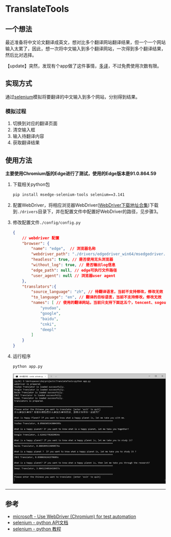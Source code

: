 # TranslateTools

## 一个想法

最近准备将中文论文翻译成英文，想对比多个翻译网站翻译结果，但一个一个网站输入太累了，因此，想一次将中文输入到多个翻译网站，一次得到多个翻译结果，然后比对选择。

【update】突然，发现有个app做了这件事情，[多译](https://duoyiapp.com/)，不过免费使用次数有限。

## 实现方式

通过[selenium](https://github.com/SeleniumHQ/Selenium)模拟将要翻译的中文输入到多个网站，分别得到结果。

### 模拟过程

1. 切换到对应的翻译页面
2. 清空输入框
3. 输入待翻译内容
4. 获取翻译结果

## 使用方法

**主要使用Chromium版的Edge进行了测试，使用的Edge版本是91.0.864.59**

1. 下载相关python包
    ```bash
    pip install msedge-selenium-tools selenium==3.141
    ```

2. 配置WebDriver，将相应浏览器WebDriver([WebDriver下载地址合集](./drivers/README.md))下载到`./drivers`目录下，并在配置文件中配置好WebDriver的路径，见步骤3。

3. 修改配置文件`./config/config.py`
    ```json
    {
        // webdriver 配置
        "browser": {
            "name": "edge",  // 浏览器名称
            "webdriver_path": "./drivers/edgedriver_win64/msedgedriver.exe", // webdriver路径
            "headless": true, // 是否使用无头浏览器
            "without_log": true, // 是否输出log信息
            "edge_path": null, // edge可执行文件路径
            "user_agent": null // 浏览器user agent
        },
        "translators":{
            "source_language": "zh", // 待翻译语言，当前不支持修改，修改无效
            "to_language": "en", // 翻译的目标语言，当前不支持修改，修改无效
            "names": [ // 使用的翻译网站，当前只支持下面这五个，tencent、sogou会被检测出来阻止获取数据
                "youdao",
                "google",
                "baidu",
                "cnki",
                "deepl"
            ]
        }
    }
    ```
4. 运行程序
    ```bash
    python app.py
    ```
    ![run app](./picture/run_app.png)
---

## 参考
- [microsoft - Use WebDriver (Chromium) for test automation](https://docs.microsoft.com/en-us/microsoft-edge/webdriver-chromium/?tabs=python)
- [selenium - python API文档](https://www.selenium.dev/selenium/docs/api/py/)
- [selenium - python 教程](https://www.selenium.dev/documentation/en/getting_started/)